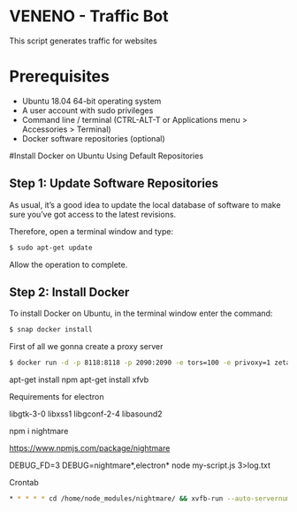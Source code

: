 # VENENO - Traffic Bot
This script generates traffic for websites

# Prerequisites

* Ubuntu 18.04 64-bit operating system
* A user account with sudo privileges
* Command line / terminal (CTRL-ALT-T or Applications menu > Accessories > Terminal)
* Docker software repositories (optional)

#Install Docker on Ubuntu Using Default Repositories
## Step 1: Update Software Repositories

As usual, it’s a good idea to update the local database of software to make sure you’ve got access to the latest revisions.

Therefore, open a terminal window and type:

```bash
$ sudo apt-get update
```

Allow the operation to complete.

## Step 2: Install Docker

To install Docker on Ubuntu, in the terminal window enter the command:

```bash
$ snap docker install
```


First of all we gonna create a proxy server

```bash
$ docker run -d -p 8118:8118 -p 2090:2090 -e tors=100 -e privoxy=1 zeta0/alpine-tor
```

apt-get install npm
apt-get install xfvb

Requirements for electron

libgtk-3-0
libxss1
libgconf-2-4
libasound2

npm i nightmare

https://www.npmjs.com/package/nightmare

DEBUG_FD=3 DEBUG=nightmare*,electron* node my-script.js 3>log.txt

Crontab

```bash
* * * * * cd /home/node_modules/nightmare/ && xvfb-run --auto-servernum --server-num=1 --server-args="-screen 0 1024x768x24" node --harmony queridin.js
```
